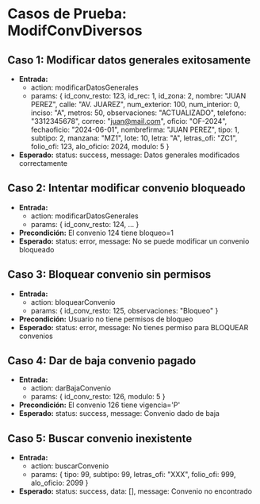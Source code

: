# Casos de Prueba: ModifConvDiversos

## Caso 1: Modificar datos generales exitosamente
- **Entrada:**
  - action: modificarDatosGenerales
  - params: { id_conv_resto: 123, id_rec: 1, id_zona: 2, nombre: "JUAN PEREZ", calle: "AV. JUAREZ", num_exterior: 100, num_interior: 0, inciso: "A", metros: 50, observaciones: "ACTUALIZADO", telefono: "3312345678", correo: "juan@mail.com", oficio: "OF-2024", fechaoficio: "2024-06-01", nombrefirma: "JUAN PEREZ", tipo: 1, subtipo: 2, manzana: "MZ1", lote: 10, letra: "A", letras_ofi: "ZC1", folio_ofi: 123, alo_oficio: 2024, modulo: 5 }
- **Esperado:** status: success, message: Datos generales modificados correctamente

## Caso 2: Intentar modificar convenio bloqueado
- **Entrada:**
  - action: modificarDatosGenerales
  - params: { id_conv_resto: 124, ... }
- **Precondición:** El convenio 124 tiene bloqueo=1
- **Esperado:** status: error, message: No se puede modificar un convenio bloqueado

## Caso 3: Bloquear convenio sin permisos
- **Entrada:**
  - action: bloquearConvenio
  - params: { id_conv_resto: 125, observaciones: "Bloqueo" }
- **Precondición:** Usuario no tiene permisos de bloqueo
- **Esperado:** status: error, message: No tienes permiso para BLOQUEAR convenios

## Caso 4: Dar de baja convenio pagado
- **Entrada:**
  - action: darBajaConvenio
  - params: { id_conv_resto: 126, modulo: 5 }
- **Precondición:** El convenio 126 tiene vigencia='P'
- **Esperado:** status: success, message: Convenio dado de baja

## Caso 5: Buscar convenio inexistente
- **Entrada:**
  - action: buscarConvenio
  - params: { tipo: 99, subtipo: 99, letras_ofi: "XXX", folio_ofi: 999, alo_oficio: 2099 }
- **Esperado:** status: success, data: [], message: Convenio no encontrado
